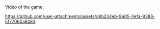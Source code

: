 Video of the game:

https://github.com/user-attachments/assets/a8b234eb-9a05-4efa-9386-5f77060a9483

